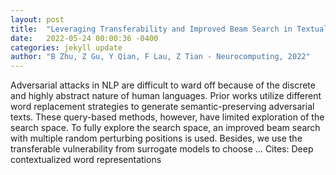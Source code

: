 ```yaml
---
layout: post
title:  "Leveraging Transferability and Improved Beam Search in Textual Adversarial Attacks"
date:   2022-05-24 00:00:36 -0400
categories: jekyll update
author: "B Zhu, Z Gu, Y Qian, F Lau, Z Tian - Neurocomputing, 2022"
---
```

Adversarial attacks in NLP are difficult to ward off because of the discrete and highly abstract nature of human languages. Prior works utilize different word replacement strategies to generate semantic-preserving adversarial texts. These query-based methods, however, have limited exploration of the search space. To fully explore the search space, an improved beam search with multiple random perturbing positions is used. Besides, we use the transferable vulnerability from surrogate models to choose … Cites: ‪Deep contextualized word representations‬